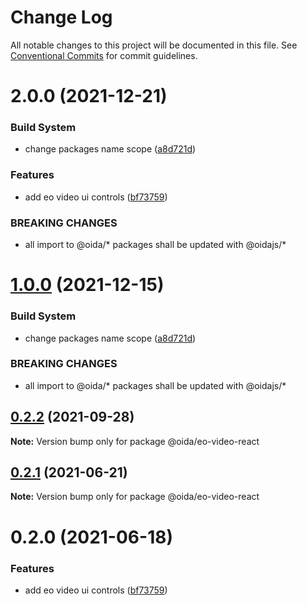 # Change Log

All notable changes to this project will be documented in this file.
See [Conventional Commits](https://conventionalcommits.org) for commit guidelines.

# 2.0.0 (2021-12-21)


### Build System

* change packages name scope ([a8d721d](https://gitlab.dev.eoss-cloud.it/frontend/oida/commit/a8d721db395a8a9f9c52808c5318c392096cc2a3))


### Features

* add eo video ui controls ([bf73759](https://gitlab.dev.eoss-cloud.it/frontend/oida/commit/bf73759716b156b152e3b09aa97fedfe1effe082))


### BREAKING CHANGES

* all import to @oida/\* packages shall be updated with @oidajs/\*





# [1.0.0](https://gitlab.dev.eoss-cloud.it/frontend/oida/compare/@oida/eo-video-react@0.2.2...@oidajs/eo-video-react@1.0.0) (2021-12-15)


### Build System

* change packages name scope ([a8d721d](https://gitlab.dev.eoss-cloud.it/frontend/oida/commit/a8d721db395a8a9f9c52808c5318c392096cc2a3))


### BREAKING CHANGES

* all import to @oida/\* packages shall be updated with @oidajs/\*





## [0.2.2](https://gitlab.dev.eoss-cloud.it/frontend/oida/compare/@oida/eo-video-react@0.2.1...@oida/eo-video-react@0.2.2) (2021-09-28)

**Note:** Version bump only for package @oida/eo-video-react





## [0.2.1](https://gitlab.dev.eoss-cloud.it/frontend/oida/compare/@oida/eo-video-react@0.2.0...@oida/eo-video-react@0.2.1) (2021-06-21)

**Note:** Version bump only for package @oida/eo-video-react





# 0.2.0 (2021-06-18)


### Features

* add eo video ui controls ([bf73759](https://gitlab.dev.eoss-cloud.it/frontend/oida/commit/bf73759716b156b152e3b09aa97fedfe1effe082))
